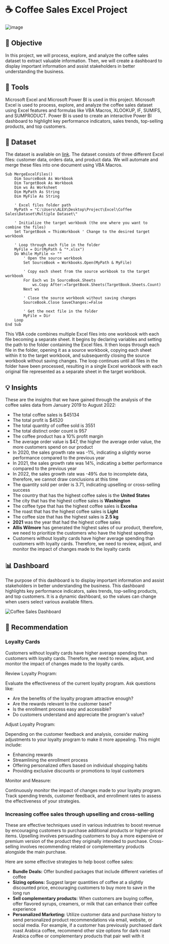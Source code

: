# ☕ Coffee Sales Excel Project

![image](https://github.com/AlexanderEvanW/PortfolioProjects/assets/124351667/3ae0f193-91f7-4a69-b4cf-0995432197ca)

## 🔎 Objective
In this project, we will process, explore, and analyze the coffee sales dataset to extract valuable information. Then, we will create a dashboard to display important information and assist stakeholders in better understanding the business.

## 🔨 Tools
Microsoft Excel and Microsoft Power BI is used in this project. Microsoft Excel is used to process, explore, and analyze the coffee sales dataset using Excel features and formulas like VBA Macros, XLOOKUP, IF, SUMIFS, and SUMPRODUCT. Power BI is used to create an interactive Power BI dashboard to highlight key performance indicators, sales trends, top-selling products, and top customers.

## 🔢 Dataset
The dataset is available on [link](https://github.com/AlexanderEvanW/PortfolioProjects/tree/main/Coffee%20Sales/Dataset). The dataset consists of three different Excel files: customer data, orders data, and product data. We will automate and merge these files into one document using VBA Macros.

```
Sub MergeExcelFiles()
    Dim SourceBook As Workbook
    Dim TargetBook As Workbook
    Dim ws As Worksheet
    Dim MyPath As String
    Dim MyFile As String

    ' Excel files folder path
    MyPath = "C:\Users\ALEX\Desktop\Project\Excel\Coffee Sales\Dataset\Multiple Dataset\"

    ' Initialize the target workbook (the one where you want to combine the files)
    Set TargetBook = ThisWorkbook ' Change to the desired target workbook

    ' Loop through each file in the folder
    MyFile = Dir(MyPath & "*.xlsx")
    Do While MyFile <> ""
        ' Open the source workbook
        Set SourceBook = Workbooks.Open(MyPath & MyFile)

        ' Copy each sheet from the source workbook to the target workbook
        For Each ws In SourceBook.Sheets
            ws.Copy After:=TargetBook.Sheets(TargetBook.Sheets.Count)
        Next ws

        ' Close the source workbook without saving changes
        SourceBook.Close SaveChanges:=False

        ' Get the next file in the folder
        MyFile = Dir
    Loop
End Sub
```

This VBA code combines multiple Excel files into one workbook with each file becoming a separate sheet. It begins by declaring variables and setting the path to the folder containing the Excel files. It then loops through each file in the folder, opening it as a source workbook, copying each sheet within it to the target workbook, and subsequently closing the source workbook without saving changes. The loop continues until all files in the folder have been processed, resulting in a single Excel workbook with each original file represented as a separate sheet in the target workbook.

## 💡 Insights
These are the insights that we have gained through the analysis of the coffee sales data from January 2019 to August 2022:
- The total coffee sales is $45134
- The total profit is $4520
- The total quantity of coffee sold is 3551
- The total distinct order count is 957
- The coffee product has a 10% profit margin
- The average order value is $47, the higher the average order value, the more customers spend on our product
- In 2020, the sales growth rate was -1%, indicating a slightly worse performance compared to the previous year
- In 2021, the sales growth rate was 14%, indicating a better performance compared to the previous year
- In 2022, the sales growth rate was -49% due to incomplete data, therefore, we cannot draw conclusions at this time
- The quantity sold per order is 3.71, indicating upselling or cross-selling success
- The country that has the highest coffee sales is the **United States**
- The city that has the highest coffee sales is **Washington**
- The coffee type that has the highest coffee sales is **Excelsa**
- The roast that has the highest coffee sales is **Light**
- The coffee size that has the highest sales is **2.5 kg**
- **2021** was the year that had the highest coffee sales
- **Allis Wilmore** has generated the highest sales of our product, therefore, we need to prioritize the customers who have the highest spending
- Customers without loyalty cards have higher average spending than customers with loyalty cards. Therefore, we need to review, adjust, and monitor the impact of changes made to the loyalty cards

## 📊 Dashboard

The purpose of this dashboard is to display important information and assist stakeholders in better understanding the business. This dashboard highlights key performance indicators, sales trends, top-selling products, and top customers. It is a dynamic dashboard, so the values can change when users select various available filters.

![Coffee Sales Dashboard](https://github.com/AlexanderEvanW/PortfolioProjects/assets/124351667/4ebb8b63-315b-4289-90d1-792281e96111)

## 📌 Recommendation

### Loyalty Cards

Customers without loyalty cards have higher average spending than customers with loyalty cards. Therefore, we need to review, adjust, and monitor the impact of changes made to the loyalty cards.

Review Loyalty Program:

Evaluate the effectiveness of the current loyalty program. Ask questions like:
- Are the benefits of the loyalty program attractive enough?
- Are the rewards relevant to the customer base?
- Is the enrollment process easy and accessible?
- Do customers understand and appreciate the program's value?

Adjust Loyalty Program:

Depending on the customer feedback and analysis, consider making adjustments to your loyalty program to make it more appealing. This might include:

- Enhancing rewards
- Streamlining the enrollment process
- Offering personalized offers based on individual shopping habits
- Providing exclusive discounts or promotions to loyal customers

Monitor and Measure:

Continuously monitor the impact of changes made to your loyalty program. Track spending trends, customer feedback, and enrollment rates to assess the effectiveness of your strategies.

### Increasing coffee sales through upselling and cross-selling

These are effective techniques used in various industries to boost revenue by encouraging customers to purchase additional products or higher-priced items. Upselling involves persuading customers to buy a more expensive or premium version of the product they originally intended to purchase. Cross-selling involves recommending related or complementary products alongside the main purchase. 

Here are some effective strategies to help boost coffee sales:
- **Bundle Deals:** Offer bundled packages that include different varieties of coffee
- **Sizing options:** Suggest larger quantities of coffee at a slightly discounted price, encouraging customers to buy more to save in the long run
- **Sell complementary products:** When customers are buying coffee, offer flavored syrups, creamers, or milk that can enhance their coffee experience
- **Personalized Marketing:** Utilize customer data and purchase history to send personalized product recommendations via email, website, or social media. For example, if a customer has previously purchased dark roast Arabica coffee, recommend other size options for dark roast Arabica coffee or complementary products that pair well with it
